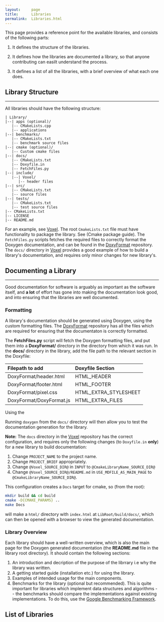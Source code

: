```yaml
---
layout:     page
title:      Libraries
permalink:  Libraries.html
---
```


This page provides a reference point for the available libraries, and consists of
the following parts:

  1. It defines the structure of the libraries.

  2. It defines how the libraries are documented a library, so that anyone
     contributing can easilt understand the process.

  3. It defines a list of all the libraries, with a brief overview of what each
     one does.

## Library Structure
-------------------------------------------------------------------------------

All libraries should have the following structure:

~~~
| Library/
|--| apps (optional)/
   |-- CMakeLists.cpp
   |-- applications
|--| benchmarks/
   |-- CMakeLists.txt
   |-- benchmark source files
|--| cmake (optional)/
   |-- Custom cmake files
|--| docs/
   |-- CMakeLists.txt
   |-- Doxyfile.in
   |-- FetchFiles.py
|--| include/
   |--| Voxel/
      |-- header files
|--| src/
   |-- CMakeLists.txt
   |-- source files
|--| tests/
   |-- CMakeLists.txt
   |-- test source files
|-- CMakeLists.txt
|-- LICENSE
|-- README.md
~~~

For an example, see [Voxel](https://github.com/Voxelated/Voxel). The root
```CmakeLists.txt``` file must have functionality to package the library.
See (Cmake package guide). The ```FetchFiles.py``` scripts fetches the
required files to correctly format the Doxygen documentation, and can be
found in the  [DoxyFormat](https://github.com/Voxelated/DoxyFormat) repository.
The ```docs/``` directory in [Voxel](https://github.com/Voxelated/Voxel)
provides a good example of how to build a library's documentation, and requires
only minor changes for new library's.


## Documenting a Library
-------------------------------------------------------------------------------

Good documentation for software is arguably as important as the software
itself, and **a lot** of effort has gone into making the documentation look
good, and into ensuring that the libraries are well documented.

### Formatting

A library's documentation should be generated using Doxygen, using the custom
formatting files. The [DoxyFormat](https://github.com/Voxelated/DoxyFormat)
repository has all the files which are required for ensuring that the
documentaton is correctly formatted.

The **FetchFiles.py** script will fetch the Doxygen formatting files, and put
them into a **DoxyFormat/** directory in the directory from which it was run.
In the **docs/** directory in the library, add the file path to the relevant
section in the Doxyfile:

| Filepath to add          | Doxyfile Section      |
|:-------------------------|:----------------------|
| DoxyFormat/header.html   | HTML_HEADER           |
| DoxyFormat/footer.html   | HTML_FOOTER           |
| DoxyFormat/pixel.css     | HTML_EXTRA_STYLESHEET |
| DoxyFormat/DoxyFormat.js | HTML_EXTRA_FILES      |

Using the 

Running ```doxygen``` from the ```docs/``` directory will then allow you to
test the documentation generation for the library.

__Note:__ The ```docs``` directory in the [Voxel](https://github.com/Voxelated/Voxel)
          repository has the correct configuration, and requires only the following
          changes (to ```Doxyfile.in``` __only__) for a new library to build documentation:

1. Change ```PROJECT_NAME``` to the project name.
2. Change ```PROJECT_BRIEF``` appropriately.
3. Change ```@Voxel_SOURCE_DIR@``` in ```INPUT``` to ```@CmakeLibraryName_SOURCE_DIR@```
4. Change ```@Voxel_SOURCE_DIR@/README.md``` in ```USE_MDFILE_AS_MAIN_PAGE``` to
   ```@CmakeLibraryName_SOURCE_DIR@```.

This configuration creates a ```Docs``` target for cmake, so (from the root):
~~~bash
mkdir build && cd build
cmake -D{CMAKE_PARAMS} ..
make Docs
~~~~
will make a ```html/``` directory with ```index.html``` at  ```LibRoot/build/docs/```,
which can then be opened with a browser to view the generated documentation. 

### Library Overview

Each library should have a well-written overview, which is also the main page
for the Doxygen generated documentation (the **README.md** file in the library
root directory). It should contain the following sections:

1. An introduction and decription of the purpose of the librrary i.e why the
   library was written.
2. A getting started guide (installation etc.) for using the library.
3. Examples of intended usage for the main components.
4. Benchmarks for the library (optional but recommended). This is quite
   important for libraries which implement data structures and algorithms -- the
   benchmarks should compare the implementations against existing implementations.
   To do this, use the [Google Benchmarking Framework](https://github.com/google/benchmark).


## List of Libraries

